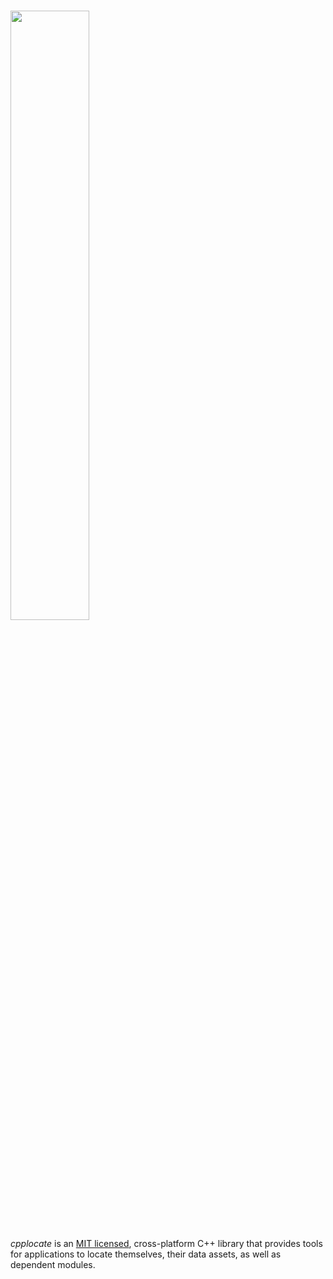 
<br><a href="https://cpplocate.org/"><img src="cpplocate-logo.svg?sanitize=true" width="50%"></a>

*cpplocate* is an [MIT licensed](http://opensource.org/licenses/MIT), cross-platform C++ library that provides tools for applications to locate themselves, their data assets, as well as dependent modules.
